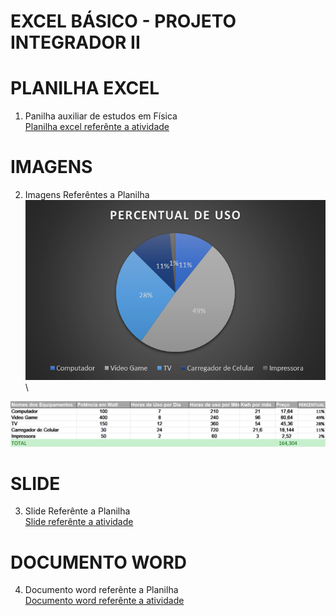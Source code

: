 # EXCEL BÁSICO - PROJETO INTEGRADOR II

# PLANILHA EXCEL
1. Panilha auxiliar de estudos em Física\
[Planilha excel referênte a atividade](Projeto_Integrador_2_Murillo.xlsx)

# IMAGENS
2. Imagens Referêntes a Planilha\
<img src="gráfico.png" alt="Gráfico">\
<img src="Tabela1.png" alt="Tabela">

# SLIDE
3. Slide Referênte a Planilha\
[Slide referênte a atividade](PPTX-EXCEL.pptx)

# DOCUMENTO WORD
4. Documento word referênte a Planilha\
[Documento word referênte a atividade](Doc-Word.docx)

